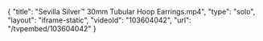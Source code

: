 {
    "title": "Sevilla Silver&trade; 30mm Tubular Hoop Earrings.mp4",
    "type": "solo",
    "layout": "iframe-static",
    "videoId": "103604042",
    "url": "\/tvpembed\/103604042"
}